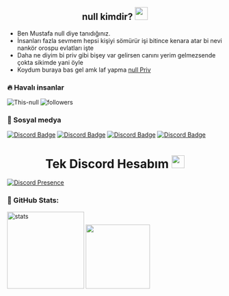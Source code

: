 <h2 align="center">null kimdir? <img src="https://raw.githubusercontent.com/iampavangandhi/iampavangandhi/master/gifs/Hi.gif" width="30px"> </h2>


- Ben Mustafa null diye tanıdığınız.
- İnsanları fazla sevmem hepsi kişiyi sömürür işi bitince kenara atar bi nevi nankör orospu evlatları işte
- Daha ne diyim bi priv gibi bişey var gelirsen canını yerim gelmezsende çokta sikimde yani öyle 
- Koydum buraya bas gel amk laf yapma [null Priv](https://discord.gg/marXqBpvxr)
<h3>🔥 Havalı insanlar</h3>
<img src="https://komarev.com/ghpvc/?username=This-null&label=Ziyaretçi%20Sayısı&color=552b75" alt="This-null" />
<img alt="followers" title="Github'dan Takip Et" src="https://img.shields.io/github/followers/This-null?color=236ad3&labelColor=1155ba&style=for-the-badge&logo=github&label=follower"/></a>
<h3>🌟 Sosyal medya</h3>

[![Discord Badge](https://img.shields.io/badge/Discord%20-7289DA.svg?&amp;style=for-the-badge&amp;logo=discord&amp;logoColor=white)](https://discord.gg/29Z4cfDBK7)
[![Discord Badge](https://img.shields.io/badge/YouTube-ff0000.svg?&amp;style=for-the-badge&amp;logo=youtube&amp;logoColor=white)](https://www.youtube.com/channel/UCNNWyF0MllvAB71bzoDS_BQ)
[![Discord Badge](https://img.shields.io/badge/Github%20-171515.svg?&amp;style=for-the-badge&amp;logo=github&amp;logoColor=white)](https://github.com/This-null)
[![Discord Badge](https://img.shields.io/badge/İnstagram%20-171515.svg?&amp;style=for-the-badge&amp;logo=instagram&amp;logoColor=white)](https://www.instagram.com/zeoxll/)

<h1 align="center"> Tek Discord Hesabım <img src="https://raw.githubusercontent.com/iampavangandhi/iampavangandhi/master/gifs/Hi.gif" width="30px"> </h1>

[![Discord Presence](https://lanyard-profile-readme.vercel.app/api/311625016276025364?hideDiscrim=true)](https://discord.com/users/311625016276025364)

<h3 align="left">🍒 GitHub Stats:</h3>
<p align="left">
   <img src="https://github-readme-stats.vercel.app/api?username=This-null&count_private=true&show_icons=true&theme=midnight-purple&hide_border=true" width="%100" height="180px" alt="stats" />
   <img src="https://github-readme-stats.vercel.app/api/top-langs/?username=This-null&layout=compact&show_icons=true&theme=midnight-purple&hide_border=true"width="%100" height="150px" />
